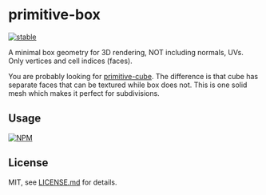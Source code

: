 # primitive-box

[![stable](http://badges.github.io/stability-badges/dist/stable.svg)](http://github.com/badges/stability-badges)

A minimal box geometry for 3D rendering, NOT including normals, UVs. Only vertices and cell indices (faces).

You are probably looking for [primitive-cube](http://github.com/vorg/primitivie-cube). The difference is that cube has separate faces that can be textured while box does not. This is one solid mesh which makes it perfect for subdivisions.

## Usage

[![NPM](https://nodei.co/npm/primitive-box.png)](https://www.npmjs.com/package/primitive-box)

## License

MIT, see [LICENSE.md](http://github.com/vorg/primitive-box/blob/master/LICENSE.md) for details.
